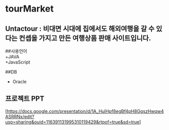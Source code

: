# tourMarket  
## Untactour : 비대면 시대에 집에서도 해외여행을 갈 수 있다는 컨셉을 가지고 만든 여행상품 판매 사이트입니다.  
  
##사용언어  
+JAVA  
+JavaScript

##DB
+ Oracle

## 프로젝트 PPT
[https://docs.google.com/presentation/d/1A_HulHpf8egBf4pH8GgszHwqw4ASRRNx/edit?usp=sharing&ouid=116391131995310119429&rtpof=true&sd=true]
